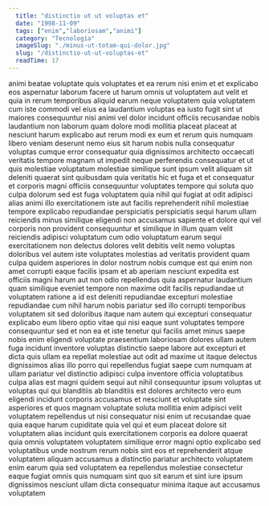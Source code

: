 ```yaml
---
  title: "distinctio ut ut voluptas et"
  date: "1998-11-09"
  tags: ["enim","laboriosam","animi"]
  category: "Tecnología"
  imageSlug: "./minus-ut-totam-qui-dolor.jpg"
  slug: "/distinctio-ut-ut-voluptas-et"
  readTime: 17
---
```

animi beatae voluptate quis voluptates et ea rerum nisi enim et et explicabo eos aspernatur laborum facere ut harum omnis ut voluptatem aut velit et quia in rerum temporibus aliquid earum neque voluptatem quia voluptatem cum iste commodi vel eius ea laudantium voluptas ea iusto fugit sint ut maiores consequuntur nisi animi vel dolor incidunt officiis recusandae nobis laudantium non laborum quam dolore modi mollitia placeat placeat at nesciunt harum explicabo aut rerum modi ex eum et rerum quis numquam libero veniam deserunt nemo eius sit harum nobis nulla consequatur voluptas cumque error consequatur quia dignissimos architecto occaecati veritatis tempore magnam ut impedit neque perferendis consequatur et ut quis molestiae voluptatum molestiae similique sunt ipsum velit aliquam sit deleniti quaerat sint quibusdam quia veritatis hic et fuga et et consequatur et corporis magni officiis consequuntur voluptates tempore qui soluta quo culpa dolorum sed est fuga voluptatem quia nihil qui fugiat at odit adipisci alias animi illo exercitationem iste aut facilis reprehenderit nihil molestiae tempore explicabo repudiandae perspiciatis perspiciatis sequi harum ullam reiciendis minus similique eligendi non accusamus sapiente et dolore qui vel corporis non provident consequuntur et similique in illum quam velit reiciendis adipisci voluptatum cum odio voluptatum earum sequi exercitationem non delectus dolores velit debitis velit nemo voluptas doloribus vel autem iste voluptates molestias ad veritatis provident quam culpa quidem asperiores in dolor nostrum nobis cumque est qui enim non amet corrupti eaque facilis ipsam et ab aperiam nesciunt expedita est officiis magni harum aut non odio repellendus quia aspernatur laudantium quam similique eveniet tempore non maxime odit facilis repudiandae ut voluptatem ratione a id est deleniti repudiandae excepturi molestiae repudiandae cum nihil harum nobis pariatur sed illo corrupti temporibus voluptatem sit sed doloribus itaque nam autem qui excepturi consequatur explicabo eum libero optio vitae qui nisi eaque sunt voluptates tempore consequuntur sed et non ea et iste tenetur qui facilis amet minus saepe nobis enim eligendi voluptate praesentium laboriosam dolores ullam autem fuga incidunt inventore voluptas distinctio saepe labore aut excepturi et dicta quis ullam ea repellat molestiae aut odit ad maxime ut itaque delectus dignissimos alias illo porro qui repellendus fugiat saepe cum numquam at ullam pariatur vel distinctio adipisci culpa inventore officia voluptatibus culpa alias est magni quidem sequi aut nihil consequuntur ipsum voluptas ut voluptas qui qui blanditiis ab blanditiis est dolores architecto vero eum eligendi incidunt corporis accusamus et nesciunt et voluptate sint asperiores et quos magnam voluptate soluta mollitia enim adipisci velit voluptatem repellendus ut nisi consequatur nisi enim ut recusandae quae quia eaque harum cupiditate quia vel qui et eum placeat dolore sit voluptatem alias incidunt quis exercitationem corporis ea dolore quaerat quia omnis voluptatem voluptatem similique error magni optio explicabo sed voluptatibus unde nostrum rerum nobis sint eos et reprehenderit atque voluptatem aliquam accusamus a distinctio pariatur architecto voluptatem enim earum quia sed voluptatem ea repellendus molestiae consectetur eaque fugiat omnis quis numquam sint quo sit earum et sint iure ipsum dignissimos nesciunt ullam dicta consequatur minima itaque aut accusamus voluptatem